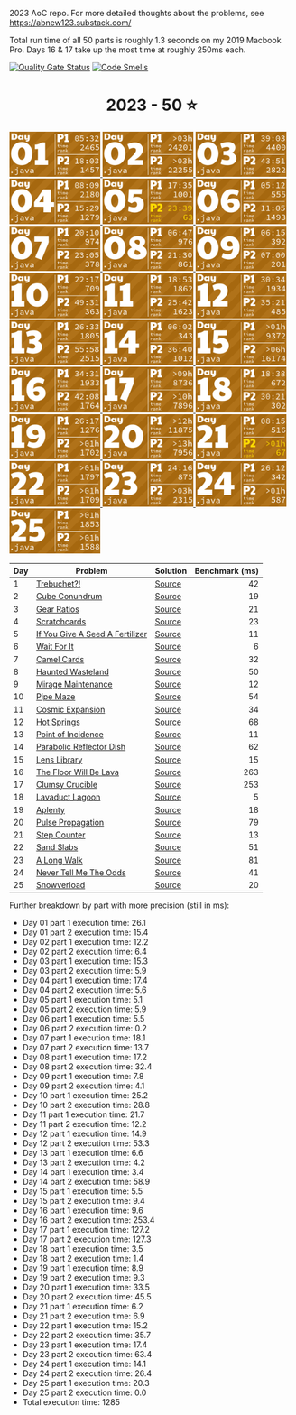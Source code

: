 2023 AoC repo. For more detailed thoughts about the problems, see https://abnew123.substack.com/

Total run time of all 50 parts is roughly 1.3 seconds on my 2019 Macbook Pro. Days 16 & 17 take up the most time at roughly 250ms each.  

[![Quality Gate Status](https://sonarcloud.io/api/project_badges/measure?project=abnew123_aoc2023&metric=alert_status)](https://sonarcloud.io/summary/new_code?id=abnew123_aoc2023)
[![Code Smells](https://sonarcloud.io/api/project_badges/measure?project=abnew123_aoc2023&metric=code_smells)](https://sonarcloud.io/summary/new_code?id=abnew123_aoc2023)

<!-- AOC TILES BEGIN -->
<h1 align="center">
  2023 - 50 ⭐
</h1>
<a href="src/solutions/Day01.java">
  <img src=".aoc_tiles/tiles/2023/01.png" width="161px">
</a>
<a href="src/solutions/Day02.java">
  <img src=".aoc_tiles/tiles/2023/02.png" width="161px">
</a>
<a href="src/solutions/Day03.java">
  <img src=".aoc_tiles/tiles/2023/03.png" width="161px">
</a>
<a href="src/solutions/Day04.java">
  <img src=".aoc_tiles/tiles/2023/04.png" width="161px">
</a>
<a href="src/solutions/Day05.java">
  <img src=".aoc_tiles/tiles/2023/05.png" width="161px">
</a>
<a href="src/solutions/Day06.java">
  <img src=".aoc_tiles/tiles/2023/06.png" width="161px">
</a>
<a href="src/solutions/Day07.java">
  <img src=".aoc_tiles/tiles/2023/07.png" width="161px">
</a>
<a href="src/solutions/Day08.java">
  <img src=".aoc_tiles/tiles/2023/08.png" width="161px">
</a>
<a href="src/solutions/Day09.java">
  <img src=".aoc_tiles/tiles/2023/09.png" width="161px">
</a>
<a href="src/solutions/Day10.java">
  <img src=".aoc_tiles/tiles/2023/10.png" width="161px">
</a>
<a href="src/solutions/Day11.java">
  <img src=".aoc_tiles/tiles/2023/11.png" width="161px">
</a>
<a href="src/solutions/Day12.java">
  <img src=".aoc_tiles/tiles/2023/12.png" width="161px">
</a>
<a href="src/solutions/Day13.java">
  <img src=".aoc_tiles/tiles/2023/13.png" width="161px">
</a>
<a href="src/solutions/Day14.java">
  <img src=".aoc_tiles/tiles/2023/14.png" width="161px">
</a>
<a href="src/solutions/Day15.java">
  <img src=".aoc_tiles/tiles/2023/15.png" width="161px">
</a>
<a href="src/solutions/Day16.java">
  <img src=".aoc_tiles/tiles/2023/16.png" width="161px">
</a>
<a href="src/solutions/Day17.java">
  <img src=".aoc_tiles/tiles/2023/17.png" width="161px">
</a>
<a href="src/solutions/Day18.java">
  <img src=".aoc_tiles/tiles/2023/18.png" width="161px">
</a>
<a href="src/solutions/Day19.java">
  <img src=".aoc_tiles/tiles/2023/19.png" width="161px">
</a>
<a href="src/solutions/Day20.java">
  <img src=".aoc_tiles/tiles/2023/20.png" width="161px">
</a>
<a href="src/solutions/Day21.java">
  <img src=".aoc_tiles/tiles/2023/21.png" width="161px">
</a>
<a href="src/solutions/Day22.java">
  <img src=".aoc_tiles/tiles/2023/22.png" width="161px">
</a>
<a href="src/solutions/Day23.java">
  <img src=".aoc_tiles/tiles/2023/23.png" width="161px">
</a>
<a href="src/solutions/Day24.java">
  <img src=".aoc_tiles/tiles/2023/24.png" width="161px">
</a>
<a href="src/solutions/Day25.java">
  <img src=".aoc_tiles/tiles/2023/25.png" width="161px">
</a>
<!-- AOC TILES END -->

| Day | Problem | Solution | Benchmark (ms) |
| --- | --- | --- | --: |
| 1 | [Trebuchet?!](https://adventofcode.com/2023/day/1) | [Source](src/solutions/Day01.java) | 42 |
| 2 | [Cube Conundrum](https://adventofcode.com/2023/day/2) | [Source](src/solutions/Day02.java) | 19 |
| 3 | [Gear Ratios](https://adventofcode.com/2023/day/3) | [Source](src/solutions/Day03.java) | 21 |
| 4 | [Scratchcards](https://adventofcode.com/2023/day/4) | [Source](src/solutions/Day04.java) | 23 |
| 5 | [If You Give A Seed A Fertilizer](https://adventofcode.com/2023/day/5) | [Source](src/solutions/Day05.java) | 11 |
| 6 | [Wait For It](https://adventofcode.com/2023/day/6) | [Source](src/solutions/Day06.java) | 6 |
| 7 | [Camel Cards](https://adventofcode.com/2023/day/7) | [Source](src/solutions/Day07.java) | 32 |
| 8 | [Haunted Wasteland](https://adventofcode.com/2023/day/8) | [Source](src/solutions/Day08.java) | 50 |
| 9 | [Mirage Maintenance](https://adventofcode.com/2023/day/9) | [Source](src/solutions/Day09.java) | 12 |
| 10 | [Pipe Maze](https://adventofcode.com/2023/day/10) | [Source](src/solutions/Day10.java) | 54 |
| 11 | [Cosmic Expansion](https://adventofcode.com/2023/day/11) | [Source](src/solutions/Day11.java) | 34 |
| 12 | [Hot Springs](https://adventofcode.com/2023/day/12) | [Source](src/solutions/Day12.java) | 68 |
| 13 | [Point of Incidence](https://adventofcode.com/2023/day/13) | [Source](src/solutions/Day13.java) | 11 |
| 14 | [Parabolic Reflector Dish](https://adventofcode.com/2023/day/14) | [Source](src/solutions/Day14.java) | 62 |
| 15 | [Lens Library](https://adventofcode.com/2023/day/15) | [Source](src/solutions/Day15.java) | 15 |
| 16 | [The Floor Will Be Lava](https://adventofcode.com/2023/day/16) | [Source](src/solutions/Day16.java) | 263 |
| 17 | [Clumsy Crucible](https://adventofcode.com/2023/day/17) | [Source](src/solutions/Day17.java) | 253 |
| 18 | [Lavaduct Lagoon](https://adventofcode.com/2023/day/18) | [Source](src/solutions/Day18.java) | 5 |
| 19 | [Aplenty](https://adventofcode.com/2023/day/19) | [Source](src/solutions/Day19.java) | 18 |
| 20 | [Pulse Propagation](https://adventofcode.com/2023/day/20) | [Source](src/solutions/Day20.java) | 79 |
| 21 | [Step Counter](https://adventofcode.com/2023/day/21) | [Source](src/solutions/Day21.java) | 13 |
| 22 | [Sand Slabs](https://adventofcode.com/2023/day/22) | [Source](src/solutions/Day22.java) | 51 |
| 23 | [A Long Walk](https://adventofcode.com/2023/day/23) | [Source](src/solutions/Day23.java) | 81 |
| 24 | [Never Tell Me The Odds](https://adventofcode.com/2023/day/24) | [Source](src/solutions/Day24.java) | 41 |
| 25 | [Snowverload](https://adventofcode.com/2023/day/25) | [Source](src/solutions/Day25.java) | 20 |


Further breakdown by part with more precision (still in ms):
* Day 01 part 1 execution time: 26.1
* Day 01 part 2 execution time: 15.4
* Day 02 part 1 execution time: 12.2
* Day 02 part 2 execution time: 6.4
* Day 03 part 1 execution time: 15.3
* Day 03 part 2 execution time: 5.9
* Day 04 part 1 execution time: 17.4
* Day 04 part 2 execution time: 5.6
* Day 05 part 1 execution time: 5.1
* Day 05 part 2 execution time: 5.9
* Day 06 part 1 execution time: 5.5
* Day 06 part 2 execution time: 0.2
* Day 07 part 1 execution time: 18.1
* Day 07 part 2 execution time: 13.7
* Day 08 part 1 execution time: 17.2
* Day 08 part 2 execution time: 32.4
* Day 09 part 1 execution time: 7.8
* Day 09 part 2 execution time: 4.1
* Day 10 part 1 execution time: 25.2
* Day 10 part 2 execution time: 28.8
* Day 11 part 1 execution time: 21.7
* Day 11 part 2 execution time: 12.2
* Day 12 part 1 execution time: 14.9
* Day 12 part 2 execution time: 53.3
* Day 13 part 1 execution time: 6.6
* Day 13 part 2 execution time: 4.2
* Day 14 part 1 execution time: 3.4
* Day 14 part 2 execution time: 58.9
* Day 15 part 1 execution time: 5.5
* Day 15 part 2 execution time: 9.4
* Day 16 part 1 execution time: 9.6
* Day 16 part 2 execution time: 253.4
* Day 17 part 1 execution time: 127.2
* Day 17 part 2 execution time: 127.3
* Day 18 part 1 execution time: 3.5
* Day 18 part 2 execution time: 1.4
* Day 19 part 1 execution time: 8.9
* Day 19 part 2 execution time: 9.3
* Day 20 part 1 execution time: 33.5
* Day 20 part 2 execution time: 45.5
* Day 21 part 1 execution time: 6.2
* Day 21 part 2 execution time: 6.9
* Day 22 part 1 execution time: 15.2
* Day 22 part 2 execution time: 35.7
* Day 23 part 1 execution time: 17.4
* Day 23 part 2 execution time: 63.4
* Day 24 part 1 execution time: 14.1
* Day 24 part 2 execution time: 26.4
* Day 25 part 1 execution time: 20.3
* Day 25 part 2 execution time: 0.0
* Total execution time: 1285
